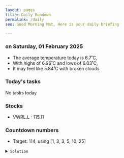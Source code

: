 ```yaml
---
layout: pages
title: Daily Rundown
permalink: /daily
seo: Good Morning Mat, Here is your daily briefing

---
```


<!-- weather_marker starts -->
### on Saturday, 01 February 2025

- The average temperature today is 6.7˚C,
- With highs of 6.96˚C and lows of 6.03˚C,
- It may feel like 5.84˚C with broken clouds

<!-- weather_marker ends -->

### Today's tasks
<!-- task_marker starts -->
No tasks today
<!-- task_marker ends -->

### Stocks

<!-- stocks_marker starts -->

- VWRL.L : 115.11

<!-- stocks_marker ends -->

### Countdown numbers
<!-- game_marker starts -->

- Target: 114, using [1, 3, 3, 5, 10, 25]
<details><summary><code>Solution</code></summary>


Solution: ( 25 + 10 + 5 + 1 - 3 ) x 3

Total: 40 solutions.

</details>

<!-- game_marker ends -->
